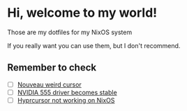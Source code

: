 # Hi, welcome to my world!
Those are my dotfiles for my NixOS system

If you really want you can use them, but I don't recommend.

## Remember to check
- [ ] [Nouveau weird cursor](https://github.com/hyprwm/Hyprland/issues/5776)
- [ ] [NVIDIA 555 driver becomes stable](https://www.nvidia.com/download/driverResults.aspx/224350/en-us/)
- [ ] [Hyprcursor not working on NixOS](https://github.com/hyprwm/hyprcursor/issues/19)
